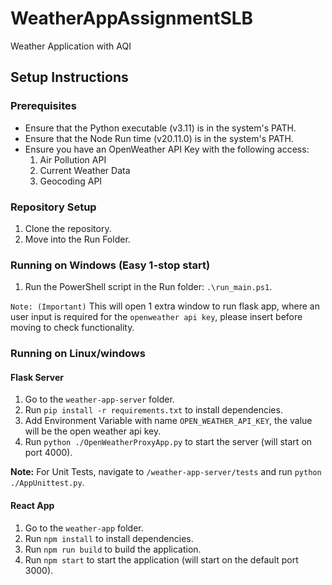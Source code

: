 # WeatherAppAssignmentSLB
Weather Application with AQI

## Setup Instructions

### Prerequisites

- Ensure that the Python executable (v3.11) is in the system's PATH.
- Ensure that the Node Run time (v20.11.0) is in the system's PATH.
- Ensure you have an OpenWeather API Key with the following access:
    1. Air Pollution API
    2. Current Weather Data
    3. Geocoding API

### Repository Setup

1. Clone the repository.
2. Move into the Run Folder.

### Running on Windows (Easy 1-stop start)

1. Run the PowerShell script in the Run folder: `.\run_main.ps1`.

`Note: (Important)` This will open 1 extra window to run flask app, where an user input is required for the `openweather api key`, please insert before moving to check functionality.

### Running on Linux/windows

#### Flask Server

1. Go to the `weather-app-server` folder.
2. Run `pip install -r requirements.txt` to install dependencies.
3. Add Environment Variable with name `OPEN_WEATHER_API_KEY`, the value will be the open weather api key.
4. Run `python ./OpenWeatherProxyApp.py` to start the server (will start on port 4000).

**Note:** For Unit Tests, navigate to `/weather-app-server/tests` and run `python ./AppUnittest.py`.

#### React App

1. Go to the `weather-app` folder.
2. Run `npm install` to install dependencies.
3. Run `npm run build` to build the application.
4. Run `npm start` to start the application (will start on the default port 3000).